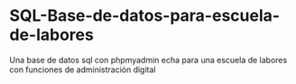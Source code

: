 # SQL-Base-de-datos-para-escuela-de-labores
Una base de datos sql con phpmyadmin echa para una escuela de labores con funciones de administración digital
